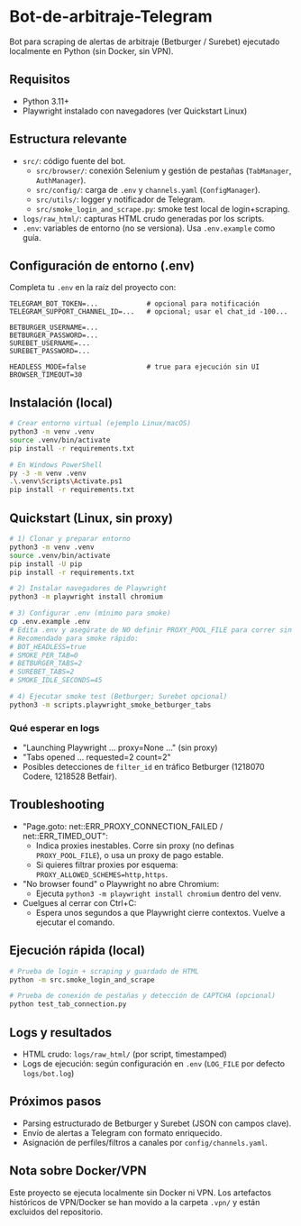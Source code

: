 # Bot-de-arbitraje-Telegram
Bot para scraping de alertas de arbitraje (Betburger / Surebet) ejecutado localmente en Python (sin Docker, sin VPN).

## Requisitos
- Python 3.11+
- Playwright instalado con navegadores (ver Quickstart Linux)

## Estructura relevante
- `src/`: código fuente del bot.
  - `src/browser/`: conexión Selenium y gestión de pestañas (`TabManager`, `AuthManager`).
  - `src/config/`: carga de `.env` y `channels.yaml` (`ConfigManager`).
  - `src/utils/`: logger y notificador de Telegram.
  - `src/smoke_login_and_scrape.py`: smoke test local de login+scraping.
- `logs/raw_html/`: capturas HTML crudo generadas por los scripts.
- `.env`: variables de entorno (no se versiona). Usa `.env.example` como guía.

## Configuración de entorno (.env)
Completa tu `.env` en la raíz del proyecto con:

```
TELEGRAM_BOT_TOKEN=...            # opcional para notificación
TELEGRAM_SUPPORT_CHANNEL_ID=...   # opcional; usar el chat_id -100...

BETBURGER_USERNAME=...
BETBURGER_PASSWORD=...
SUREBET_USERNAME=...
SUREBET_PASSWORD=...

HEADLESS_MODE=false               # true para ejecución sin UI
BROWSER_TIMEOUT=30
```

## Instalación (local)
```bash
# Crear entorno virtual (ejemplo Linux/macOS)
python3 -m venv .venv
source .venv/bin/activate
pip install -r requirements.txt

# En Windows PowerShell
py -3 -m venv .venv
.\.venv\Scripts\Activate.ps1
pip install -r requirements.txt
```

## Quickstart (Linux, sin proxy)
```bash
# 1) Clonar y preparar entorno
python3 -m venv .venv
source .venv/bin/activate
pip install -U pip
pip install -r requirements.txt

# 2) Instalar navegadores de Playwright
python3 -m playwright install chromium

# 3) Configurar .env (mínimo para smoke)
cp .env.example .env
# Edita .env y asegúrate de NO definir PROXY_POOL_FILE para correr sin proxy
# Recomendado para smoke rápido:
# BOT_HEADLESS=true
# SMOKE_PER_TAB=0
# BETBURGER_TABS=2
# SUREBET_TABS=2
# SMOKE_IDLE_SECONDS=45

# 4) Ejecutar smoke test (Betburger; Surebet opcional)
python3 -m scripts.playwright_smoke_betburger_tabs
```

### Qué esperar en logs
- "Launching Playwright ... proxy=None ..." (sin proxy)
- "Tabs opened ... requested=2 count=2"
- Posibles detecciones de `filter_id` en tráfico Betburger (1218070 Codere, 1218528 Betfair).

## Troubleshooting
- "Page.goto: net::ERR_PROXY_CONNECTION_FAILED / net::ERR_TIMED_OUT":
  - Indica proxies inestables. Corre sin proxy (no definas `PROXY_POOL_FILE`), o usa un proxy de pago estable.
  - Si quieres filtrar proxies por esquema: `PROXY_ALLOWED_SCHEMES=http,https`.
- "No browser found" o Playwright no abre Chromium:
  - Ejecuta `python3 -m playwright install chromium` dentro del venv.
- Cuelgues al cerrar con Ctrl+C:
  - Espera unos segundos a que Playwright cierre contextos. Vuelve a ejecutar el comando.

## Ejecución rápida (local)
```bash
# Prueba de login + scraping y guardado de HTML
python -m src.smoke_login_and_scrape

# Prueba de conexión de pestañas y detección de CAPTCHA (opcional)
python test_tab_connection.py
```

## Logs y resultados
- HTML crudo: `logs/raw_html/` (por script, timestamped)
- Logs de ejecución: según configuración en `.env` (`LOG_FILE` por defecto `logs/bot.log`)

## Próximos pasos
- Parsing estructurado de Betburger y Surebet (JSON con campos clave).
- Envío de alertas a Telegram con formato enriquecido.
- Asignación de perfiles/filtros a canales por `config/channels.yaml`.

## Nota sobre Docker/VPN
Este proyecto se ejecuta localmente sin Docker ni VPN. Los artefactos históricos de VPN/Docker se han movido a la carpeta `.vpn/` y están excluidos del repositorio.

